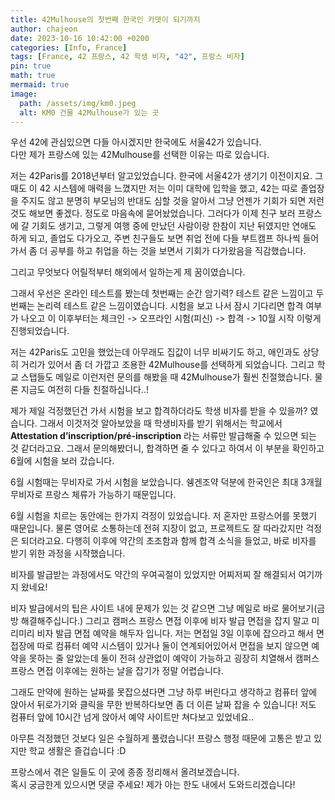 ```yaml
---
title: 42Mulhouse의 첫번째 한국인 카뎃이 되기까지
author: chajeon
date: 2023-10-16 10:42:00 +0200
categories: [Info, France]
tags: [France, 42 프랑스, 42 학생 비자, "42", 프랑스 비자]
pin: true
math: true
mermaid: true
image:
  path: /assets/img/km0.jpeg
  alt: KM0 건물 42Mulhouse가 있는 곳
---
```


우선 42에 관심있으면 다들 아시겠지만 한국에도 서울42가 있습니다.  
다만 제가 프랑스에 있는 42Mulhouse를 선택한 이유는 따로 있습니다. 

저는 42Paris를 2018년부터 알고있었습니다. 한국에 서울42가 생기기 이전이지요. 그때도 이 42 시스템에 매력을 느꼈지만 저는 이미 대학에 입학을 했고, 42는 따로 졸업장을 주지도 않고 분명히 부모님의 반대도 심할 것을 알아서 그냥 언젠가 기회가 되면 저런것도 해보면 좋겠다. 정도로 마음속에 묻어놨었습니다. 그러다가 이제 친구 보러 프랑스에 갈 기회도 생기고, 그렇게 여행 중에 만났던 사람이랑 한참이 지난 뒤였지만 연애도 하게 되고, 졸업도 다가오고, 주변 친구들도 보면 취업 전에 다들 부트캠프 하나씩 들어가서 좀 더 공부를 하고 취업을 하는 것을 보면서 기회가 다가왔음을 직감했습니다.

그리고 무엇보다 어릴적부터 해외에서 일하는게 제 꿈이였습니다.

그래서 우선은 온라인 테스트를 봤는데 첫번째는 순간 암기력? 테스트 같은 느낌이고 두번째는 논리력 테스트 같은 느낌이였습니다. 시험을 보고 나서 잠시 기다리면 합격 여부가 나오고 이 이후부터는 체크인 -> 오프라인 시험(피신) -> 합격 -> 10월 시작 이렇게 진행되었습니다.

저는 42Paris도 고민을 했었는데 아무래도 집값이 너무 비싸기도 하고, 애인과도 상당히 거리가 있어서 좀 더 가깝고 조용한 42Mulhouse를 선택하게 되었습니다. 그리고 학교 스탭들도 메일로 이런저런 문의를 해봤을 때 42Mulhouse가 훨씬 친절했습니다. 물론 지금도 여전히 다들 친절하십니다..!

제가 제일 걱정했던건 가서 시험을 보고 합격하더라도 학생 비자를 받을 수 있을까? 였습니다.
그래서 이것저것 알아보았을 때 학생비자를 받기 위해서는 학교에서 **Attestation d’inscription/pré-inscription** 라는 서류만 발급해줄 수 있으면 되는 것 같더라고요. 그래서 문의해봤더니, 합격하면 줄 수 있다고 하여서 이 부분을 확인하고 6월에 시험을 보러 갔습니다.

6월 시험때는 무비자로 가서 시험을 보았습니다. 쉥겐조약 덕분에 한국인은 최대 3개월 무비자로 프랑스 체류가 가능하기 때문입니다.

6월 시험을 치르는 동안에는 한가지 걱정이 있었습니다. 저 혼자만 프랑스어를 못했기 때문입니다. 물론 영어로 소통하는데 전혀 지장이 없고, 프로젝트도 잘 따라갔지만 걱정은 되더라고요. 다행히 이후에 약간의 초조함과 함께 합격 소식을 들었고, 바로 비자를 받기 위한 과정을 시작했습니다.

비자를 발급받는 과정에서도 약간의 우여곡절이 있었지만 어찌저찌 잘 해결되서 여기까지 왔네요!

비자 발급에서의 팁은 사이트 내에 문제가 있는 것 같으면 그냥 메일로 바로 물어보기(금방 해결해주십니다.)
그리고 캠퍼스 프랑스 면접 이후에 비자 발급 면접을 잡지 말고 미리미리 비자 발급 면접 예약을 해두자 입니다. 저는 면접일 3일 이후에 잡으라고 해서 면접장에 따로 컴퓨터 예약 시스템이 있거나 둘이 연계되어있어서 면접을 보지 않으면 예약을 못하는 줄 알았는데 둘이 전혀 상관없이 예약이 가능하고 굉장히 치열해서 캠퍼스 프랑스 면접 이후에는 원하는 날을 잡기가 정말 어렵습니다.

그래도 만약에 원하는 날짜를 못잡으셨다면 그냥 하루 버린다고 생각하고 컴퓨터 앞에 앉아서 뒤로가기와 클릭을 무한 반복하다보면 좀 더 이른 날짜 잡을 수 있습니다! 저도 컴퓨터 앞에 10시간 넘게 앉아서 예약 사이트만 쳐다보고 있었네요..

아무튼 걱정했던 것보다 일은 수월하게 풀렸습니다! 프랑스 행정 때문에 고통은 받고 있지만 학교 생활은 즐겁습니다 :D

프랑스에서 겪은 일들도 이 곳에 종종 정리해서 올려보겠습니다.  
혹시 궁금한게 있으시면 댓글 주세요! 제가 아는 한도 내에서 도와드리겠습니다!